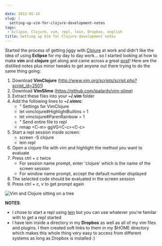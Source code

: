 ```yaml
---

date: 2012-05-16
slug: |
  setting-up-vim-for-clojure-development-notes
tags:
 - Eclipse, Clojure, vim, repl, lein, Dropbox, english
title: Setting up Vim for Clojure development notes
---
```


Started the process of getting jiggy with [Clojure](http://clojure.org/)
at work and didn't like the idea of using **Eclipse** for my day to day
work... so I started looking at how to make **vim** and **clojure** get
along and came across a great [post](http://writequit.org/blog/?p=386)!
Here are the distilled notes plus minor tweaks to get anyone out there
trying to do the same thing going:

1.  Download **VimClojure**
    (<http://www.vim.org/scripts/script.php?script_id=2501>)
2.  Download **VimSlime** (<https://github.com/jpalardy/vim-slime>)
3.  Extract these files into your **\~/.vim** folder
4.  Add the following lines to **\~/.vimrc**:
    -   \" Settings for VimClojure
    -   let vimclojure\#HighlightBuiltins = 1
    -   let vimclojure\#ParenRainbow = 1
    -   \" Send entire file to repl
    -   nmap \<C-m\> ggVG\<C-c\>\<C-c\>
5.  Start a repl session inside screen:
    -   screen -S clojure
    -   lein repl
6.  Open a clojure file with vim and highlight the method you want to
    evaluate
7.  Press ctrl + c twice
    -   For session name prompt, enter 'clojure' which is the name of
        the screen session
    -   For window name prompt, accept the default number displayed
8.  The selected code should be evaluated in the screen session
9.  Press ctrl + c, v to get prompt again

![Vim and Clojure sitting on a
tree](http://dl.dropbox.com/u/102224/vim_clojure.png)

**NOTES**:

-   I chose to start a repl using
    [lein](https://github.com/technomancy/leiningen) but you can use
    whatever you're familar with to get a repl started
-   I have lein inside a directory in my **Dropbox** as well as all of
    my vim files and plugins. I then created soft links to them in my
    \$HOME directory which makes this whole thing very easy to access
    from different systems as long as Dropbox is installed :)
